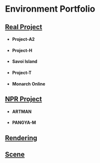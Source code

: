 # Environment Portfolio

## [Real Project](https://github.com/initst/PortfolioHAN_2024/blob/main/Env_Real.md)
- #### Project-A2
- #### Project-H
- #### Savoi Island
- #### Project-T
- #### Monarch Online

## [NPR Project](https://github.com/initst/PortfolioHAN_2024/blob/main/Env_NPR.md)
- #### ARTMAN
- #### PANGYA-M

## [Rendering](https://github.com/initst/PortfolioHAN_2024/blob/main/Env_Rendering)


## [Scene](https://github.com/initst/PortfolioHAN_2024/blob/main/Env_ETC.md)
